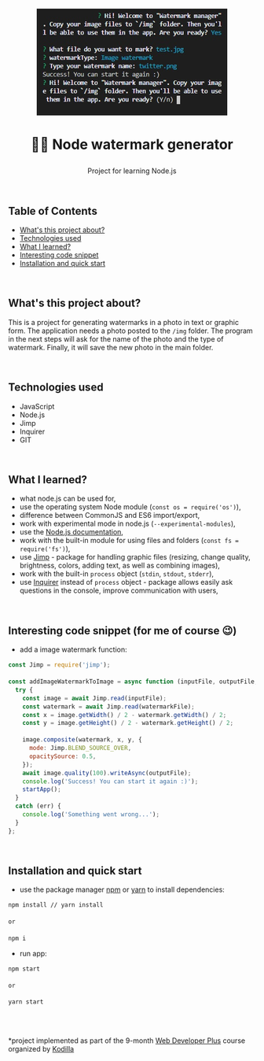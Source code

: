 <p align="center">
<img src="./logo.jpg" title="node-watermark-generator" alt="snippet of node watermark generator">
</p>



# <p align="center">👨‍💻 Node watermark generator</p>
<p align="center">Project for learning Node.js</p>

</br>

## Table of Contents

- [What's this project about?](#about)
- [Technologies used](#technologies)
- [What I learned?](#what)
- [Interesting code snippet](#interesting)
- [Installation and quick start](#install)

</br>

## <a name="about"></a>What's this project about?

This is a project for generating watermarks in a photo in text or graphic form. The application needs a photo posted to the `/img` folder. The program in the next steps will ask for the name of the photo and the type of watermark. Finally, it will save the new photo in the main folder.

</br>

## <a name="technologies"></a>Technologies used
- JavaScript
- Node.js
- Jimp
- Inquirer
- GIT

</br>

## <a name="what"></a>What I learned?

- what node.js can be used for,
- use the operating system Node module (`const os = require('os')`),
- difference between CommonJS and ES6 import/export,
- work with experimental mode in node.js (`--experimental-modules`),
- use the [Node.js documentation](https://nodejs.org/api/),
- work with the built-in module for using files and folders (`const fs = require('fs')`),
- use [Jimp](https://www.npmjs.com/package/jimp) - package for handling graphic files (resizing, change quality, brightness, colors, adding text, as well as combining images),
- work with the built-in `process` object (`stdin`, `stdout`, `stderr`),
- use [Inquirer](https://www.npmjs.com/package/inquirer) instead of `process` object - package allows easily ask questions in the console, improve communication with users,



</br>

## <a name="interesting"></a>Interesting code snippet (for me of course 😉)
- add a image watermark function:

```js
const Jimp = require('jimp');

const addImageWatermarkToImage = async function (inputFile, outputFile, watermarkFile) {
  try {
    const image = await Jimp.read(inputFile);
    const watermark = await Jimp.read(watermarkFile);
    const x = image.getWidth() / 2 - watermark.getWidth() / 2;
    const y = image.getHeight() / 2 - watermark.getHeight() / 2;

    image.composite(watermark, x, y, {
      mode: Jimp.BLEND_SOURCE_OVER,
      opacitySource: 0.5,
    });
    await image.quality(100).writeAsync(outputFile);
    console.log('Success! You can start it again :)');
    startApp();
  }
  catch (err) {
    console.log('Something went wrong...');
  }
};
```

</br>

## <a name="install"></a>Installation and quick start

- use the package manager [npm](https://www.npmjs.com/get-npm) or [yarn](https://classic.yarnpkg.com/en/) to install dependencies:

```bash
npm install // yarn install

or

npm i
```
- run app:

```bash
npm start

or

yarn start
```


</br>
</br>

  *project implemented as part of the 9-month [Web Developer Plus](https://kodilla.com/pl/bootcamp/webdeveloper/?type=wdp&editionId=309) course organized by [Kodilla](https://drive.google.com/file/d/1AZGDMtjhsHbrtXhRSIlRKKc3RCxQk6YY/view?usp=sharing)


